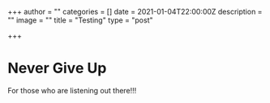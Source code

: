 +++
author = ""
categories = []
date = 2021-01-04T22:00:00Z
description = ""
image = ""
title = "Testing"
type = "post"

+++
# Never Give Up

For those who are listening out there!!!